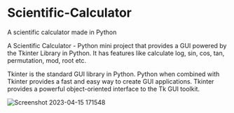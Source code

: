 # Scientific-Calculator
A scientific calculator made in Python

A Scientific Calculator - Python mini project that provides a GUI powered by the Tkinter Library in Python.
It has features like calculate log, sin, cos, tan, permutation, mod, root etc. 

Tkinter is the standard GUI library in Python. Python when combined with Tkinter provides a fast and easy way to create GUI applications. Tkinter provides a powerful object-oriented interface to the Tk GUI toolkit.

![Screenshot 2023-04-15 171548](https://user-images.githubusercontent.com/116446026/232220620-64b119d3-a1a5-40e8-9ac1-ab7b35ae61b0.png)
